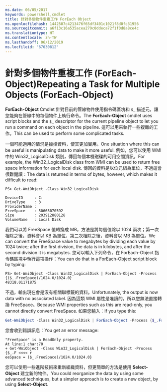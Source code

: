 ```yaml
---
ms.date: 06/05/2017
keywords: powershell,cmdlet
title: 針對多個物件重複工作 ForEach Object
ms.openlocfilehash: 1442507c4213476f65df3401c1021f8d0fc31956
ms.sourcegitcommit: a6f13c16a535acea279c0ddeca72f1f0d8a8ce4c
ms.translationtype: HT
ms.contentlocale: zh-TW
ms.lasthandoff: 06/12/2019
ms.locfileid: "67030812"
---
```

# <a name="repeating-a-task-for-multiple-objects-foreach-object"></a><span data-ttu-id="25b2c-103">針對多個物件重複工作 (ForEach-Object)</span><span class="sxs-lookup"><span data-stu-id="25b2c-103">Repeating a Task for Multiple Objects (ForEach-Object)</span></span>

<span data-ttu-id="25b2c-104">**ForEach-Object** Cmdlet 針對目前的管線物件使用指令碼區塊和 `$_` 描述元，讓您能夠在管線中的每個物件上執行命令。</span><span class="sxs-lookup"><span data-stu-id="25b2c-104">The **ForEach-Object** cmdlet uses script blocks and the `$_` descriptor for the current pipeline object to let you run a command on each object in the pipeline.</span></span> <span data-ttu-id="25b2c-105">這可以用來執行一些複雜的工作。</span><span class="sxs-lookup"><span data-stu-id="25b2c-105">This can be used to perform some complicated tasks.</span></span>

<span data-ttu-id="25b2c-106">一個可能適用的情況是操控資料，使其更加實用。</span><span class="sxs-lookup"><span data-stu-id="25b2c-106">One situation where this can be useful is manipulating data to make it more useful.</span></span> <span data-ttu-id="25b2c-107">例如，您可以使用 WMI 中的 Win32_LogicalDisk 類別，傳回每個本機磁碟的可用空間資訊。</span><span class="sxs-lookup"><span data-stu-id="25b2c-107">For example, the Win32_LogicalDisk class from WMI can be used to return free space information for each local disk.</span></span> <span data-ttu-id="25b2c-108">傳回的資料是以位元組為單位，不過這會很難閱讀︰</span><span class="sxs-lookup"><span data-stu-id="25b2c-108">The data is returned in terms of bytes, however, which makes it difficult to read:</span></span>

```
PS> Get-WmiObject -Class Win32_LogicalDisk

DeviceID     : C:
DriveType    : 3
ProviderName :
FreeSpace    : 50665070592
Size         : 203912880128
VolumeName   : Local Disk
```

<span data-ttu-id="25b2c-109">我們可以將 FreeSpace 值轉換成 MB，方法是將每個值除以 1024 兩次；第一次相除之後，資料會以 KB 為單位，第二次相除之後，資料會以 MB 為單位。</span><span class="sxs-lookup"><span data-stu-id="25b2c-109">We can convert the FreeSpace value to megabytes by dividing each value by 1024 twice; after the first division, the data is in kilobytes, and after the second division it is megabytes.</span></span> <span data-ttu-id="25b2c-110">您可以輸入下列命令，在 ForEach-Object 指令碼區塊中執行這項操作︰</span><span class="sxs-lookup"><span data-stu-id="25b2c-110">You can do that in a ForEach-Object script block by typing:</span></span>

```
PS> Get-WmiObject -Class Win32_LogicalDisk | ForEach-Object -Process {($_.FreeSpace)/1024.0/1024.0}
48318.01171875
```

<span data-ttu-id="25b2c-111">不過，輸出現在會是沒有相關聯標籤的資料。</span><span class="sxs-lookup"><span data-stu-id="25b2c-111">Unfortunately, the output is now data with no associated label.</span></span> <span data-ttu-id="25b2c-112">因為這類 WMI 屬性是唯讀的，所以您無法直接轉換 FreeSpace。</span><span class="sxs-lookup"><span data-stu-id="25b2c-112">Because WMI properties such as this are read-only, you cannot directly convert FreeSpace.</span></span> <span data-ttu-id="25b2c-113">如果您輸入︰</span><span class="sxs-lookup"><span data-stu-id="25b2c-113">If you type this:</span></span>

```powershell
Get-WmiObject -Class Win32_LogicalDisk | ForEach-Object -Process {$_.FreeSpace = ($_.FreeSpace)/1024.0/1024.0}
```

<span data-ttu-id="25b2c-114">您會收到錯誤訊息：</span><span class="sxs-lookup"><span data-stu-id="25b2c-114">You get an error message:</span></span>

```output
"FreeSpace" is a ReadOnly property.
At line:1 char:70
+ Get-WmiObject -Class Win32_LogicalDisk | ForEach-Object -Process {$_.F <<<< r
eeSpace = ($_.FreeSpace)/1024.0/1024.0}
```

<span data-ttu-id="25b2c-115">您可以使用一些進階技術來重新組織資料，但更簡單的方法是使用 **Select-Object** 建立新的物件。</span><span class="sxs-lookup"><span data-stu-id="25b2c-115">You could reorganize the data by using some advanced techniques, but a simpler approach is to create a new object, by using **Select-Object**.</span></span>
